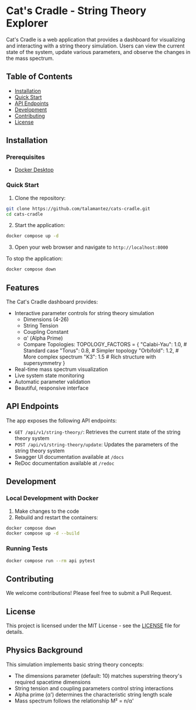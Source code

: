 # Cat's Cradle - String Theory Explorer

Cat's Cradle is a web application that provides a dashboard for visualizing and interacting with a string theory simulation. Users can view the current state of the system, update various parameters, and observe the changes in the mass spectrum.

## Table of Contents
- [Installation](#installation)
- [Quick Start](#quick-start)
- [API Endpoints](#api-endpoints)
- [Development](#development)
- [Contributing](#contributing)
- [License](#license)

## Installation

### Prerequisites
- [Docker Desktop](https://www.docker.com/products/docker-desktop/)

### Quick Start

1. Clone the repository:
```bash
git clone https://github.com/talamantez/cats-cradle.git
cd cats-cradle
```

2. Start the application:
```bash
docker compose up -d
```

3. Open your web browser and navigate to `http://localhost:8000`

To stop the application:
```bash
docker compose down
```

## Features

The Cat's Cradle dashboard provides:

- Interactive parameter controls for string theory simulation
  - Dimensions (4-26)
  - String Tension
  - Coupling Constant
  - α' (Alpha Prime)
  - Compare Topologies:
      TOPOLOGY_FACTORS = {
        "Calabi-Yau": 1.0,  # Standard case
        "Torus": 0.8,       # Simpler topology
        "Orbifold": 1.2,    # More complex spectrum
        "K3": 1.5           # Rich structure with supersymmetry
    }
- Real-time mass spectrum visualization
- Live system state monitoring
- Automatic parameter validation
- Beautiful, responsive interface

## API Endpoints

The app exposes the following API endpoints:

- `GET /api/v1/string-theory/`: Retrieves the current state of the string theory system
- `POST /api/v1/string-theory/update`: Updates the parameters of the string theory system
- Swagger UI documentation available at `/docs`
- ReDoc documentation available at `/redoc`

## Development

### Local Development with Docker

1. Make changes to the code
2. Rebuild and restart the containers:
```bash
docker compose down
docker compose up -d --build
```

### Running Tests
```bash
docker compose run --rm api pytest
```

## Contributing

We welcome contributions! Please feel free to submit a Pull Request.

## License

This project is licensed under the MIT License - see the [LICENSE](LICENSE) file for details.

## Physics Background

This simulation implements basic string theory concepts:

- The dimensions parameter (default: 10) matches superstring theory's required spacetime dimensions
- String tension and coupling parameters control string interactions
- Alpha prime (α') determines the characteristic string length scale
- Mass spectrum follows the relationship M² = n/α'
